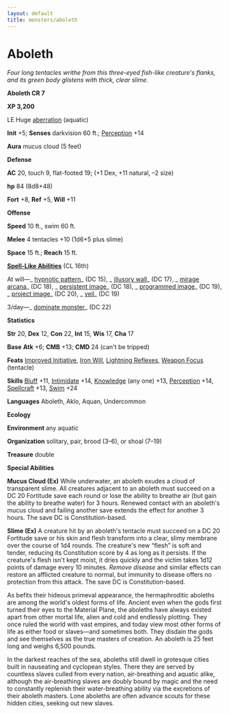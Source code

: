 ```yaml
---
layout: default
title: monsters/aboleth
---
```

# Aboleth

_Four long tentacles writhe from this three-eyed fish-like creature's flanks, and its green body glistens with thick, clear slime._

**Aboleth CR 7**

**XP 3,200**

LE Huge [aberration](creatureTypes#_aberration) (aquatic)

**Init** +5; **Senses** darkvision 60 ft.; [Perception](../skills/perception#_perception) +14

**Aura** mucus cloud (5 feet)

**Defense**

**AC** 20, touch 9, flat-footed 19; (+1 Dex, +11 natural, –2 size)

**hp** 84 (8d8+48)

**Fort** +8, **Ref** +5, **Will** +11

**Offense**

**Speed** 10 ft., swim 60 ft.

**Melee** 4 tentacles +10 (1d6+5 plus slime)

**Space** 15 ft.; **Reach** 15 ft.

**[Spell-Like Abilities](universalMonsterRules#_spell-like-abilities)** (CL 16th)

At will—_ [hypnotic pattern](../spells/hypnoticPattern#_hypnotic-pattern)_ (DC 15), _ [illusory wall](../spells/illusoryWall#_illusory-wall)_ (DC 17), _ [mirage arcana](../spells/mirageArcana#_mirage-arcana)_ (DC 18), _ [persistent image](../spells/persistentImage#_persistent-image)_ (DC 18), _ [programmed image](../spells/programmedImage#_programmed-image)_ (DC 19), _ [project image](../spells/projectImage#_project-image)_ (DC 20), _ [veil](../spells/veil#_veil)_ (DC 19)

3/day—_ [dominate monster](../spells/dominateMonster#_dominate-monster)_ (DC 22)

**Statistics**

**Str** 20, **Dex** 12, **Con** 22, **Int** 15, **Wis** 17, **Cha** 17

**Base**  **Atk** +6; **CMB** +13; **CMD** 24 (can't be tripped)

**Feats** [Improved Initiative](../feats#_improved-initiative), [Iron Will](../feats#_iron-will), [Lightning Reflexes](../feats#_lightning-reflexes), [Weapon Focus](../feats#_weapon-focus) (tentacle)

**Skills** [Bluff](../skills/bluff#_bluff) +11, [Intimidate](../skills/intimidate#_intimidate) +14, [Knowledge](../skills/knowledge#_knowledge) (any one) +13, [Perception](../skills/perception#_perception) +14, [Spellcraft](../skills/spellcraft#_spellcraft) +13, [Swim](../skills/swim#_swim) +24

**Languages** Aboleth, Aklo, Aquan, Undercommon

**Ecology**

**Environment** any aquatic

**Organization** solitary, pair, brood (3–6), or shoal (7–19)

**Treasure** double

**Special Abilities**

**Mucus Cloud (Ex)** While underwater, an aboleth exudes a cloud of transparent slime. All creatures adjacent to an aboleth must succeed on a DC 20 Fortitude save each round or lose the ability to breathe air (but gain the ability to breathe water) for 3 hours. Renewed contact with an aboleth's mucus cloud and failing another save extends the effect for another 3 hours. The save DC is Constitution-based.

**Slime (Ex)** A creature hit by an aboleth's tentacle must succeed on a DC 20 Fortitude save or his skin and flesh transform into a clear, slimy membrane over the course of 1d4 rounds. The creature's new “flesh” is soft and tender, reducing its Constitution score by 4 as long as it persists. If the creature's flesh isn't kept moist, it dries quickly and the victim takes 1d12 points of damage every 10 minutes. _Remove disease_ and similar effects can restore an afflicted creature to normal, but immunity to disease offers no protection from this attack. The save DC is Constitution-based.

As befits their hideous primeval appearance, the hermaphroditic aboleths are among the world's oldest forms of life. Ancient even when the gods first turned their eyes to the Material Plane, the aboleths have always existed apart from other mortal life, alien and cold and endlessly plotting. They once ruled the world with vast empires, and today view most other forms of life as either food or slaves—and sometimes both. They disdain the gods and see themselves as the true masters of creation. An aboleth is 25 feet long and weighs 6,500 pounds.

In the darkest reaches of the sea, aboleths still dwell in grotesque cities built in nauseating and cyclopean styles. There they are served by countless slaves culled from every nation, air-breathing and aquatic alike, although the air-breathing slaves are doubly bound by magic and the need to constantly replenish their water-breathing ability via the excretions of their aboleth masters. Lone aboleths are often advance scouts for these hidden cities, seeking out new slaves.

